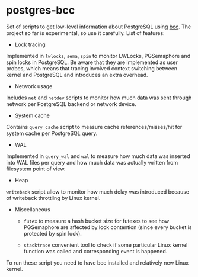 # postgres-bcc

Set of scripts to get low-level information about PostgreSQL using
[bcc](https://github.com/iovisor/bcc/). The project so far is experimental, so
use it carefully. List of features:

* Lock tracing

Implemented in `lwlocks`, `sema`, `spin` to monitor LWLocks, PGSemaphore and
spin locks in PostgreSQL. Be aware that they are implemented as user probes,
which means that tracing involved context switching between kernel and
PostgreSQL and introduces an extra overhead.

* Network usage

Includes `net` and `netdev` scripts to monitor how much data was sent through
network per PostgreSQL backend or network device.

* System cache

Contains `query_cache` script to measure cache references/misses/hit for system
cache per PostgreSQL query.

* WAL

Implemented in `query_wal` and `wal` to measure how much data was inserted into
WAL files per query and how much data was actually written from filesystem
point of view.

* Heap

`writeback` script allow to monitor how much delay was introduced because of
writeback throttling by Linux kernel.

* Miscellaneous

    * `futex` to measure a hash bucket size for futexes to see how PGSemaphore are
      affected by lock contention (since every bucket is protected by spin lock).

    * `stacktrace` convenient tool to check if some particular Linux kernel
      function was called and corresponding event is happened.

To run these script you need to have bcc installed and relatively new Linux
kernel.
